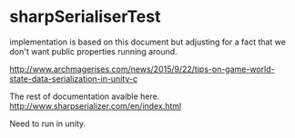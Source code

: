# sharpSerialiserTest

implementation is based on this document but adjusting for a fact that we don't want public properties running around.

http://www.archmagerises.com/news/2015/9/22/tips-on-game-world-state-data-serialization-in-unity-c

The rest of documentation avaible here.
http://www.sharpserializer.com/en/index.html

Need to run in unity.
